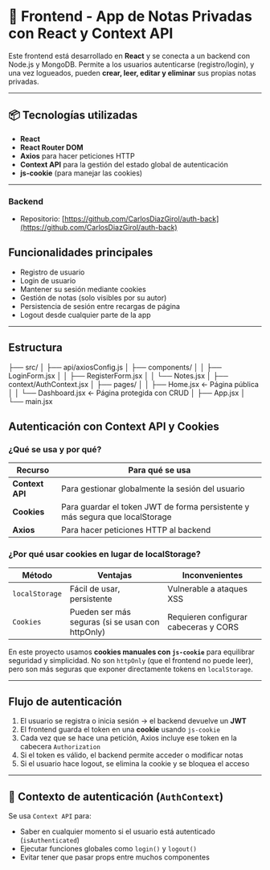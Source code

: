 # 🧠 Frontend - App de Notas Privadas con React y Context API

Este frontend está desarrollado en **React** y se conecta a un backend con Node.js y MongoDB. Permite a los usuarios autenticarse (registro/login), y una vez logueados, pueden **crear, leer, editar y eliminar** sus propias notas privadas.

---

## 📦 Tecnologías utilizadas

- **React**
- **React Router DOM**
- **Axios** para hacer peticiones HTTP
- **Context API** para la gestión del estado global de autenticación
- **js-cookie** (para manejar las cookies)

---

### Backend
- Repositorio: [https://github.com/CarlosDiazGirol/auth-back](https://github.com/CarlosDiazGirol/auth-back)

## Funcionalidades principales

- Registro de usuario
- Login de usuario
- Mantener su sesión mediante cookies
- Gestión de notas (solo visibles por su autor)
- Persistencia de sesión entre recargas de página
- Logout desde cualquier parte de la app

---

## Estructura

├── src/
│   ├── api/axiosConfig.js
│   ├── components/
│   │   ├── LoginForm.jsx
│   │   ├── RegisterForm.jsx
│   │   └── Notes.jsx
│   ├── context/AuthContext.jsx
│   ├── pages/
│   │   ├── Home.jsx          ← Página pública
│   │   └── Dashboard.jsx     ← Página protegida con CRUD
│   ├── App.jsx
│   └── main.jsx

## Autenticación con Context API y Cookies

### ¿Qué se usa y por qué?

| Recurso        | Para qué se usa                                |
|----------------|------------------------------------------------|
| **Context API**| Para gestionar globalmente la sesión del usuario |
| **Cookies**    | Para guardar el token JWT de forma persistente y más segura que localStorage |
| **Axios**      | Para hacer peticiones HTTP al backend           |

### ¿Por qué usar cookies en lugar de localStorage?

| Método        | Ventajas                                          | Inconvenientes                            |
|---------------|---------------------------------------------------|-------------------------------------------|
| `localStorage`| Fácil de usar, persistente                        | Vulnerable a ataques XSS                  |
| `Cookies`     | Pueden ser más seguras (si se usan con httpOnly)  | Requieren configurar cabeceras y CORS     |

En este proyecto usamos **cookies manuales con `js-cookie`** para equilibrar seguridad y simplicidad. No son `httpOnly` (que el frontend no puede leer), pero son más seguras que exponer directamente tokens en `localStorage`.

---

## Flujo de autenticación

1. El usuario se registra o inicia sesión → el backend devuelve un **JWT**
2. El frontend guarda el token en una **cookie** usando `js-cookie`
3. Cada vez que se hace una petición, Axios incluye ese token en la cabecera `Authorization`
4. Si el token es válido, el backend permite acceder o modificar notas
5. Si el usuario hace logout, se elimina la cookie y se bloquea el acceso

---

## 🧠 Contexto de autenticación (`AuthContext`)

Se usa `Context API` para:

- Saber en cualquier momento si el usuario está autenticado (`isAuthenticated`)
- Ejecutar funciones globales como `login()` y `logout()`
- Evitar tener que pasar props entre muchos componentes

```


